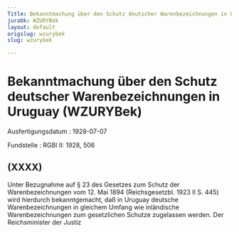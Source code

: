 ```yaml
---
Title: Bekanntmachung über den Schutz deutscher Warenbezeichnungen in Uruguay
jurabk: WZURYBek
layout: default
origslug: wzurybek
slug: wzurybek

---
```


# Bekanntmachung über den Schutz deutscher Warenbezeichnungen in Uruguay (WZURYBek)

Ausfertigungsdatum
:   1928-07-07

Fundstelle
:   RGBl II: 1928, 506



## (XXXX)

Unter Bezugnahme auf § 23 des Gesetzes zum Schutz der
Warenbezeichnungen vom 12. Mai 1894 (Reichsgesetzbl. 1923 II S. 445)
wird hierdurch bekanntgemacht, daß in Uruguay deutsche
Warenbezeichnungen in gleichem Umfang wie inländische
Warenbezeichnungen zum gesetzlichen Schutze zugelassen werden.
Der Reichsminister der Justiz

